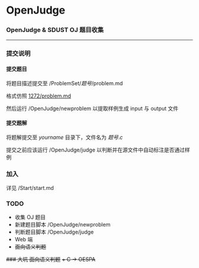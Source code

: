 # OpenJudge
### OpenJudge & SDUST OJ 题目收集
---
### 提交说明

#### 提交题目
将题目描述提交至  /ProblemSet/*题号*/problem.md

格式仿照 [1272/problem.md](https://github.com/Si-Huan/OpenJudge/blob/master/ProblemSet/1272/problem.md)

然后运行 /OpenJudge/newproblem 以提取样例生成 input 与 output 文件

#### 提交题解
将题解提交至 *yourname* 目录下，文件名为 *题号*.*c*

提交之前应该运行 /OpenJudge/judge 以判断并在源文件中自动标注是否通过样例

### 加入
详见 /Start/start.md

### TODO
+ 收集 OJ 题目
+ 新建题目脚本 /OpenJudge/newproblem
+ 判断题目脚本 /OpenJudge/judge
+ Web 端
+ ~~面向语义判题~~

~~### 大坑 面向语义判题~~
~~+ C -> OESPA~~
